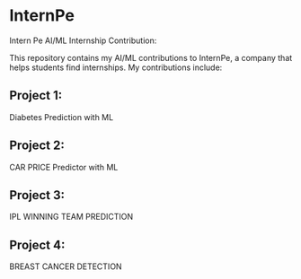 # InternPe

Intern Pe AI/ML Internship Contribution:

This repository contains my AI/ML contributions to InternPe, a company that helps students find internships. My contributions include:

## Project 1:
Diabetes Prediction with ML 

## Project 2:
CAR PRICE Predictor with ML

## Project 3:
IPL WINNING TEAM PREDICTION

## Project 4:
BREAST CANCER DETECTION
